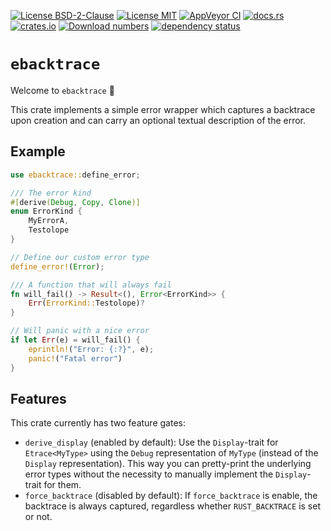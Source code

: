 [![License BSD-2-Clause](https://img.shields.io/badge/License-BSD--2--Clause-blue.svg)](https://opensource.org/licenses/BSD-2-Clause)
[![License MIT](https://img.shields.io/badge/License-MIT-blue.svg)](https://opensource.org/licenses/MIT)
[![AppVeyor CI](https://ci.appveyor.com/api/projects/status/github/KizzyCode/ebacktrace-rust?svg=true)](https://ci.appveyor.com/project/KizzyCode/ebacktrace-rust)
[![docs.rs](https://docs.rs/ebacktrace/badge.svg)](https://docs.rs/ebacktrace)
[![crates.io](https://img.shields.io/crates/v/ebacktrace.svg)](https://crates.io/crates/ebacktrace)
[![Download numbers](https://img.shields.io/crates/d/ebacktrace.svg)](https://crates.io/crates/ebacktrace)
[![dependency status](https://deps.rs/crate/ebacktrace/0.4.0/status.svg)](https://deps.rs/crate/ebacktrace/0.3.0)


# `ebacktrace`
Welcome to `ebacktrace` 🎉

This crate implements a simple error wrapper which captures a backtrace upon creation and can carry an optional textual
description of the error.


## Example
```rust
use ebacktrace::define_error;

/// The error kind
#[derive(Debug, Copy, Clone)]
enum ErrorKind {
    MyErrorA,
    Testolope
}

// Define our custom error type
define_error!(Error);

/// A function that will always fail
fn will_fail() -> Result<(), Error<ErrorKind>> {
    Err(ErrorKind::Testolope)?
}

// Will panic with a nice error
if let Err(e) = will_fail() {
    eprintln!("Error: {:?}", e);
    panic!("Fatal error")
}
```


## Features
This crate currently has two feature gates:
  - `derive_display` (enabled by default): Use the `Display`-trait for `Etrace<MyType>` using the `Debug` representation 
    of `MyType` (instead of the `Display` representation). This way you can pretty-print the underlying error types
    without the necessity to manually implement the `Display`-trait for them.
  - `force_backtrace` (disabled by default): If `force_backtrace` is enable, the backtrace is always captured,
    regardless whether `RUST_BACKTRACE` is set or not.
